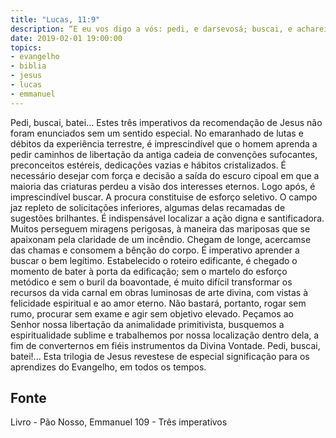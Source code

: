 ```yaml
---
title: "Lucas, 11:9"
description: “E eu vos digo a vós: pedi, e dar­se­vos­á; buscai, e achareis; batei, e abrir­se­vos­á.” - Jesus
date: 2019-02-01 19:00:00
topics: 
- evangelho
- biblia
- jesus
- lucas
- emmanuel
---
```


Pedi, buscai, batei...
Estes três imperativos da recomendação de Jesus não foram enunciados
sem um sentido especial.
No emaranhado de lutas e débitos da experiência terrestre, é imprescindível
que o homem aprenda a pedir caminhos de libertação da antiga cadeia de
convenções sufocantes, preconceitos estéreis, dedicações vazias e hábitos
cristalizados. É necessário desejar com força e decisão a saída do escuro cipoal em
que a maioria das criaturas perdeu a visão dos interesses eternos.
Logo após, é imprescindível buscar.
A procura constitui­se de esforço seletivo. O campo jaz repleto de
solicitações inferiores, algumas delas recamadas de sugestões brilhantes. É
indispensável localizar a ação digna e santificadora.
Muitos perseguem miragens perigosas, à maneira das mariposas que se
apaixonam pela claridade de um incêndio. Chegam de longe, acercam­se das chamas
e consomem a bênção do corpo.
É imperativo aprender a buscar o bem legítimo.
Estabelecido o roteiro edificante, é chegado o momento de bater à porta da
edificação; sem o martelo do esforço metódico e sem o buril da boa­vontade, é
muito difícil transformar os recursos da vida carnal em obras luminosas de arte
divina, com vistas à felicidade espiritual e ao amor eterno.
Não bastará, portanto, rogar sem rumo, procurar sem exame e agir sem
objetivo elevado.
Peçamos ao Senhor nossa libertação da animalidade primitivista,
busquemos a espiritualidade sublime e trabalhemos por nossa localização dentro
dela, a fim de converter­nos em fiéis instrumentos da Divina Vontade.
Pedi, buscai, batei!... Esta trilogia de Jesus reveste­se de especial
significação para os aprendizes do Evangelho, em todos os tempos.




## Fonte
Livro - Pão Nosso, Emmanuel
109 - Três imperativos
